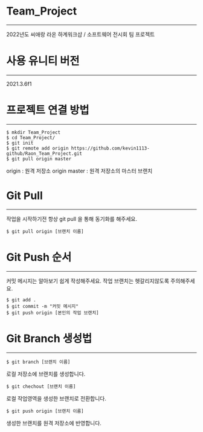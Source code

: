 # Team_Project
-------------------
2022년도 씨애랑 라온 하계워크샵 / 소프트웨어 전시회 팀 프로젝트


# 사용 유니티 버전
-------------------
2021.3.6f1


# 프로젝트 연결 방법
-------------------
```
$ mkdir Team_Project
$ cd Team_Project/
$ git init
$ git remote add origin https://github.com/kevin1113-github/Raon_Team_Project.git
$ git pull origin master
```
origin : 원격 저장소
origin master : 원격 저장소의 마스터 브랜치

# Git Pull
-------------------
작업을 시작하기전 항상 git pull 을 통해 동기화를 해주세요.

	$ git pull origin [브랜치 이름]


# Git Push 순서
-------------------
커밋 메시지는 알아보기 쉽게 작성해주세요.
작업 브랜치는 헷갈리지않도록 주의해주세요.
```
$ git add .
$ git commit -m "커밋 메시지"
$ git push origin [본인의 작업 브랜치]
```


# Git Branch 생성법
-------------------
	$ git branch [브랜치 이름]
로컬 저장소에 브랜치를 생성합니다.

	$ git chechout [브랜치 이름]
로컬 작업영역을 생성한 브랜치로 전환합니다.

	$ git push origin [브랜치 이름]
생성한 브랜치를 원격 저장소에 반영합니다.

